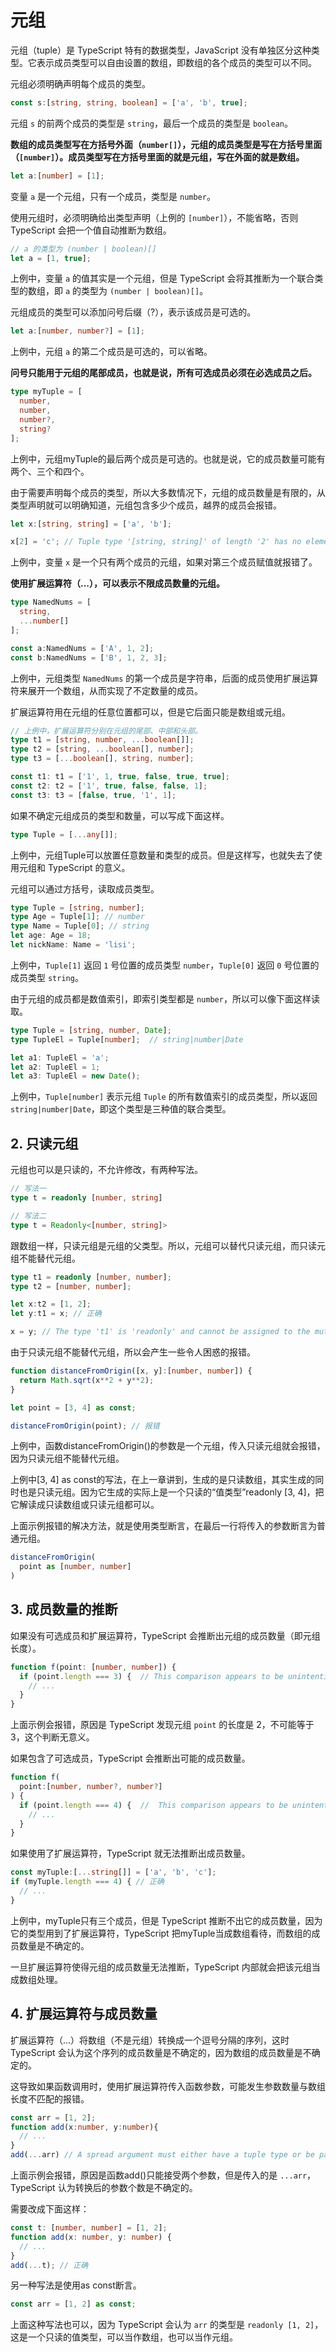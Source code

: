 # 元组

元组（tuple）是 TypeScript 特有的数据类型，JavaScript 没有单独区分这种类型。它表示成员类型可以自由设置的数组，即数组的各个成员的类型可以不同。

元组必须明确声明每个成员的类型。

```typescript
const s:[string, string, boolean] = ['a', 'b', true];
```

元组 `s` 的前两个成员的类型是 `string`，最后一个成员的类型是 `boolean`。

**数组的成员类型写在方括号外面（`number[]`），元组的成员类型是写在方括号里面（`[number]`）。成员类型写在方括号里面的就是元组，写在外面的就是数组。**

```typescript
let a:[number] = [1];
```

变量 `a` 是一个元组，只有一个成员，类型是 `number`。

使用元组时，必须明确给出类型声明（上例的 `[number]`），不能省略，否则 TypeScript 会把一个值自动推断为数组。

```typescript
// a 的类型为 (number | boolean)[]
let a = [1, true];
```

上例中，变量 `a` 的值其实是一个元组，但是 TypeScript 会将其推断为一个联合类型的数组，即 `a` 的类型为 `(number | boolean)[]`。

元组成员的类型可以添加问号后缀（?），表示该成员是可选的。

```typescript
let a:[number, number?] = [1];
```
上例中，元组 `a` 的第二个成员是可选的，可以省略。

**问号只能用于元组的尾部成员，也就是说，所有可选成员必须在必选成员之后。**

```typescript
type myTuple = [
  number,
  number,
  number?,
  string?
];
```
上例中，元组myTuple的最后两个成员是可选的。也就是说，它的成员数量可能有两个、三个和四个。

由于需要声明每个成员的类型，所以大多数情况下，元组的成员数量是有限的，从类型声明就可以明确知道，元组包含多少个成员，越界的成员会报错。

```typescript
let x:[string, string] = ['a', 'b'];

x[2] = 'c'; // Tuple type '[string, string]' of length '2' has no element at index '2'.
```

上例中，变量 `x` 是一个只有两个成员的元组，如果对第三个成员赋值就报错了。

**使用扩展运算符（...），可以表示不限成员数量的元组。**

```typescript
type NamedNums = [
  string,
  ...number[]
];

const a:NamedNums = ['A', 1, 2];
const b:NamedNums = ['B', 1, 2, 3];
```

上例中，元组类型 `NamedNums` 的第一个成员是字符串，后面的成员使用扩展运算符来展开一个数组，从而实现了不定数量的成员。

扩展运算符用在元组的任意位置都可以，但是它后面只能是数组或元组。

```typescript
// 上例中，扩展运算符分别在元组的尾部、中部和头部。
type t1 = [string, number, ...boolean[]];
type t2 = [string, ...boolean[], number];
type t3 = [...boolean[], string, number];

const t1: t1 = ['1', 1, true, false, true, true];
const t2: t2 = ['1', true, false, false, 1];
const t3: t3 = [false, true, '1', 1];

```

如果不确定元组成员的类型和数量，可以写成下面这样。

```typescript
type Tuple = [...any[]];
```
上例中，元组Tuple可以放置任意数量和类型的成员。但是这样写，也就失去了使用元组和 TypeScript 的意义。

元组可以通过方括号，读取成员类型。

```typescript
type Tuple = [string, number];
type Age = Tuple[1]; // number
type Name = Tuple[0]; // string
let age: Age = 18;
let nickName: Name = 'lisi'; 
```
上例中，`Tuple[1]` 返回 `1` 号位置的成员类型 `number`，`Tuple[0]` 返回 `0` 号位置的成员类型 `string`。

由于元组的成员都是数值索引，即索引类型都是 `number`，所以可以像下面这样读取。

```typescript
type Tuple = [string, number, Date];
type TupleEl = Tuple[number];  // string|number|Date

let a1: TupleEl = 'a';
let a2: TupleEl = 1;
let a3: TupleEl = new Date();
```

上例中，`Tuple[number]` 表示元组 `Tuple` 的所有数值索引的成员类型，所以返回 `string|number|Date`，即这个类型是三种值的联合类型。

## 2. 只读元组

元组也可以是只读的，不允许修改，有两种写法。

```typescript
// 写法一
type t = readonly [number, string]

// 写法二
type t = Readonly<[number, string]>
```

跟数组一样，只读元组是元组的父类型。所以，元组可以替代只读元组，而只读元组不能替代元组。

```typescript
type t1 = readonly [number, number];
type t2 = [number, number];

let x:t2 = [1, 2];
let y:t1 = x; // 正确

x = y; // The type 't1' is 'readonly' and cannot be assigned to the mutable type 't2'.
```

由于只读元组不能替代元组，所以会产生一些令人困惑的报错。

```typescript
function distanceFromOrigin([x, y]:[number, number]) {
  return Math.sqrt(x**2 + y**2);
}

let point = [3, 4] as const;

distanceFromOrigin(point); // 报错
```

上例中，函数distanceFromOrigin()的参数是一个元组，传入只读元组就会报错，因为只读元组不能替代元组。

上例中[3, 4] as const的写法，在上一章讲到，生成的是只读数组，其实生成的同时也是只读元组。因为它生成的实际上是一个只读的“值类型”readonly [3, 4]，把它解读成只读数组或只读元组都可以。

上面示例报错的解决方法，就是使用类型断言，在最后一行将传入的参数断言为普通元组。

```typescript
distanceFromOrigin(
  point as [number, number]
)
```

## 3. 成员数量的推断

如果没有可选成员和扩展运算符，TypeScript 会推断出元组的成员数量（即元组长度）。

```typescript
function f(point: [number, number]) {
  if (point.length === 3) {  // This comparison appears to be unintentional because the types '2' and '3' have no overlap.
    // ...
  }
}
```
上面示例会报错，原因是 TypeScript 发现元组 `point` 的长度是 2，不可能等于 3，这个判断无意义。

如果包含了可选成员，TypeScript 会推断出可能的成员数量。

```typescript
function f(
  point:[number, number?, number?]
) {
  if (point.length === 4) {  //  This comparison appears to be unintentional because the types '1 | 2 | 3' and '4' have no overlap.这种比较似乎是无意的，因为类型'1 | 2 | 3'和'4'没有重叠。
    // ...
  }
}
```

如果使用了扩展运算符，TypeScript 就无法推断出成员数量。

```typescript
const myTuple:[...string[]] = ['a', 'b', 'c'];
if (myTuple.length === 4) { // 正确
  // ...
}
```

上例中，myTuple只有三个成员，但是 TypeScript 推断不出它的成员数量，因为它的类型用到了扩展运算符，TypeScript 把myTuple当成数组看待，而数组的成员数量是不确定的。

一旦扩展运算符使得元组的成员数量无法推断，TypeScript 内部就会把该元组当成数组处理。

## 4. 扩展运算符与成员数量

扩展运算符（...）将数组（不是元组）转换成一个逗号分隔的序列，这时 TypeScript 会认为这个序列的成员数量是不确定的，因为数组的成员数量是不确定的。

这导致如果函数调用时，使用扩展运算符传入函数参数，可能发生参数数量与数组长度不匹配的报错。

```typescript
const arr = [1, 2];
function add(x:number, y:number){
  // ...
}
add(...arr) // A spread argument must either have a tuple type or be passed to a rest parameter.扩展参数必须具有元组类型，或者传递给rest形参。
```
上面示例会报错，原因是函数add()只能接受两个参数，但是传入的是 `...arr`，TypeScript 认为转换后的参数个数是不确定的。

需要改成下面这样：

```typescript
const t: [number, number] = [1, 2];
function add(x: number, y: number) {
  // ...
}
add(...t); // 正确
```

另一种写法是使用as const断言。

```typescript
const arr = [1, 2] as const;
```

上面这种写法也可以，因为 TypeScript 会认为 `arr` 的类型是 `readonly [1, 2]`，这是一个只读的值类型，可以当作数组，也可以当作元组。
